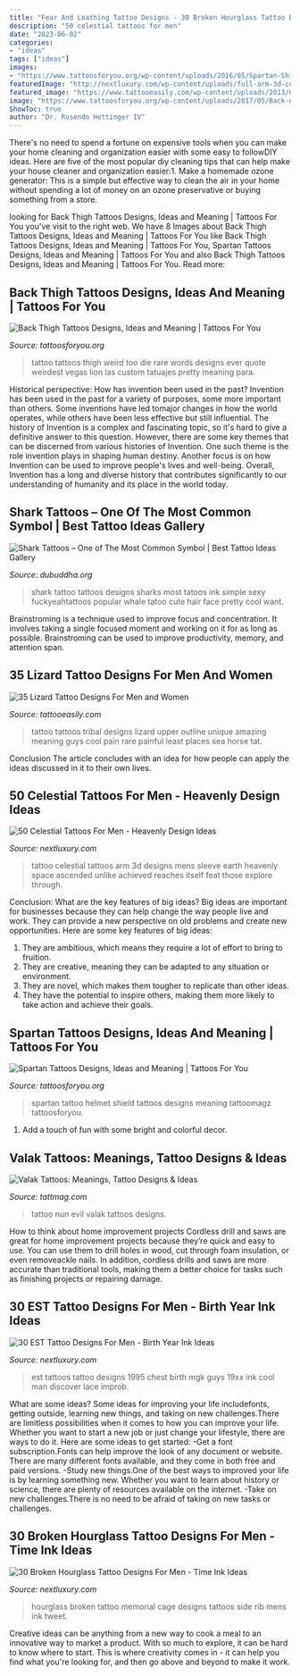 ```yaml
---
title: "Fear And Loathing Tattoo Designs - 30 Broken Hourglass Tattoo Designs For Men"
description: "50 celestial tattoos for men"
date: "2023-06-02"
categories:
- "ideas"
tags: ["ideas"]
images:
- "https://www.tattoosforyou.org/wp-content/uploads/2016/05/Spartan-Shield-Tattoo.jpg"
featuredImage: "http://nextluxury.com/wp-content/uploads/full-arm-3d-celestial-mens-tattoo-designs.jpg"
featured_image: "https://www.tattooeasily.com/wp-content/uploads/2013/03/Lizard-Tattoo-Designs-For-Men-and-Women-16.jpg"
image: "https://www.tattoosforyou.org/wp-content/uploads/2017/05/Back-of-Thigh-Tattoos-Words.jpg"
ShowToc: true
author: "Dr. Rosendo Hettinger IV"
---
```



There's no need to spend a fortune on expensive tools when you can make your home cleaning and organization easier with some easy to followDIY ideas. Here are five of the most popular diy cleaning tips that can help make your house cleaner and organization easier:1. Make a homemade ozone generator: This is a simple but effective way to clean the air in your home without spending a lot of money on an ozone preservative or buying something from a store.

	

		
looking for Back Thigh Tattoos Designs, Ideas and Meaning | Tattoos For You you've visit to the right web. We have 8 Images about Back Thigh Tattoos Designs, Ideas and Meaning | Tattoos For You like Back Thigh Tattoos Designs, Ideas and Meaning | Tattoos For You, Spartan Tattoos Designs, Ideas and Meaning | Tattoos For You and also Back Thigh Tattoos Designs, Ideas and Meaning | Tattoos For You. Read more:
		
    
## Back Thigh Tattoos Designs, Ideas And Meaning | Tattoos For You

<img loading=lazy src="https://www.tattoosforyou.org/wp-content/uploads/2017/05/Back-of-Thigh-Tattoos-Words.jpg" onerror="this.onerror=null;this.src='https://tse3.mm.bing.net/th?id=OIP.lmMbei4RzeINWxwBOviPFQHaFj&amp;pid=15.1';" alt="Back Thigh Tattoos Designs, Ideas and Meaning | Tattoos For You">

_Source: tattoosforyou.org_

>tattoo tattoos thigh weird too die rare words designs ever quote weirdest vegas lion las custom tatuajes pretty meaning para. 

	

Historical perspective: How has invention been used in the past?
Invention has been used in the past for a variety of purposes, some more important than others. Some inventions have led tomajor changes in how the world operates, while others have been less effective but still influential. The history of Invention is a complex and fascinating topic, so it's hard to give a definitive answer to this question. However, there are some key themes that can be discerned from various histories of Invention. One such theme is the role invention plays in shaping human destiny. Another focus is on how Invention can be used to improve people's lives and well-being. Overall, Invention has a long and diverse history that contributes significantly to our understanding of humanity and its place in the world today.

    
## Shark Tattoos – One Of The Most Common Symbol | Best Tattoo Ideas Gallery

<img loading=lazy src="http://www.dubuddha.org/wp-content/uploads/2015/09/shark-tattoo-on-women2.jpg" onerror="this.onerror=null;this.src='https://tse2.mm.bing.net/th?id=OIP.9PEiI0sLAa2vpNu2-hjcGgHaMw&amp;pid=15.1';" alt="Shark Tattoos – One of The Most Common Symbol | Best Tattoo Ideas Gallery">

_Source: dubuddha.org_

>shark tattoo tattoos designs sharks most tatoos ink simple sexy fuckyeahtattoos popular whale tatoo cute hair face pretty cool want. 

	

Brainstroming is a technique used to improve focus and concentration. It involves taking a single focused moment and working on it for as long as possible. Brainstroming can be used to improve productivity, memory, and attention span.

    
## 35 Lizard Tattoo Designs For Men And Women

<img loading=lazy src="https://www.tattooeasily.com/wp-content/uploads/2013/03/Lizard-Tattoo-Designs-For-Men-and-Women-16.jpg" onerror="this.onerror=null;this.src='https://tse2.mm.bing.net/th?id=OIP.MLzta3wjBNMuBcCWk_B0MgHaKt&amp;pid=15.1';" alt="35 Lizard Tattoo Designs For Men and Women">

_Source: tattooeasily.com_

>tattoo tattoos tribal designs lizard upper outline unique amazing meaning guys cool pain rare painful least places sea horse tat. 

	

Conclusion
The article concludes with an idea for how people can apply the ideas discussed in it to their own lives.

    
## 50 Celestial Tattoos For Men - Heavenly Design Ideas

<img loading=lazy src="http://nextluxury.com/wp-content/uploads/full-arm-3d-celestial-mens-tattoo-designs.jpg" onerror="this.onerror=null;this.src='https://tse2.mm.bing.net/th?id=OIP.e6lOICILVWWVJMI1_dVEzgHaJP&amp;pid=15.1';" alt="50 Celestial Tattoos For Men - Heavenly Design Ideas">

_Source: nextluxury.com_

>tattoo celestial tattoos arm 3d designs mens sleeve earth heavenly space ascended unlike achieved reaches itself feat those explore through. 

	

Conclusion: What are the key features of big ideas?
Big ideas are important for businesses because they can help change the way people live and work. They can provide a new perspective on old problems and create new opportunities. Here are some key features of big ideas: 
1. They are ambitious, which means they require a lot of effort to bring to fruition. 
2. They are creative, meaning they can be adapted to any situation or environment. 
3. They are novel, which makes them tougher to replicate than other ideas. 
4. They have the potential to inspire others, making them more likely to take action and achieve their goals.

    
## Spartan Tattoos Designs, Ideas And Meaning | Tattoos For You

<img loading=lazy src="https://www.tattoosforyou.org/wp-content/uploads/2016/05/Spartan-Shield-Tattoo.jpg" onerror="this.onerror=null;this.src='https://tse2.mm.bing.net/th?id=OIP.HzK62wWGjq0SkCcKbVgTgQHaHI&amp;pid=15.1';" alt="Spartan Tattoos Designs, Ideas and Meaning | Tattoos For You">

_Source: tattoosforyou.org_

>spartan tattoo helmet shield tattoos designs meaning tattoomagz tattoosforyou. 

	

1. Add a touch of fun with some bright and colorful decor.

    
## Valak Tattoos: Meanings, Tattoo Designs &amp; Ideas

<img loading=lazy src="https://tattmag.com/wp-content/uploads/2020/10/Evil-Nun-Tattoo-6.jpg" onerror="this.onerror=null;this.src='https://tse3.mm.bing.net/th?id=OIP.zv-C_CRoffJ1rq0QzjU3KgAAAA&amp;pid=15.1';" alt="Valak Tattoos: Meanings, Tattoo Designs &amp; Ideas">

_Source: tattmag.com_

>tattoo nun evil valak tattoos designs. 

	

How to think about home improvement projects
Cordless drill and saws are great for home improvement projects because they’re quick and easy to use. You can use them to drill holes in wood, cut through foam insulation, or even removeackle nails. In addition, cordless drills and saws are more accurate than traditional tools, making them a better choice for tasks such as finishing projects or repairing damage.

    
## 30 EST Tattoo Designs For Men - Birth Year Ink Ideas

<img loading=lazy src="http://nextluxury.com/wp-content/uploads/est-1995-guys-chest-tattoos.jpg" onerror="this.onerror=null;this.src='https://tse1.mm.bing.net/th?id=OIP.XPAnUkbx7AiXqK-kMZWPlgHaHa&amp;pid=15.1';" alt="30 EST Tattoo Designs For Men - Birth Year Ink Ideas">

_Source: nextluxury.com_

>est tattoos tattoo designs 1995 chest birth mgk guys 19xx ink cool man discover lace improb. 

	

What are some ideas?
Some ideas for improving your life includefonts, getting outside, learning new things, and taking on new challenges.There are limitless possibilities when it comes to how you can improve your life. Whether you want to start a new job or just change your lifestyle, there are ways to do it. Here are some ideas to get started: 
-Get a font subscription.Fonts can help improve the look of any document or website. There are many different fonts available, and they come in both free and paid versions. 
-Study new things.One of the best ways to improved your life is by learning something new. Whether you want to learn about history or science, there are plenty of resources available on the internet. 
-Take on new challenges.There is no need to be afraid of taking on new tasks or challenges.

    
## 30 Broken Hourglass Tattoo Designs For Men - Time Ink Ideas

<img loading=lazy src="http://nextluxury.com/wp-content/uploads/mens-broken-hourglass-memorial-rib-cage-side-tattoo.jpg" onerror="this.onerror=null;this.src='https://tse3.mm.bing.net/th?id=OIP.XRKlZpDA5ezmSeeFgq1GCAHaKw&amp;pid=15.1';" alt="30 Broken Hourglass Tattoo Designs For Men - Time Ink Ideas">

_Source: nextluxury.com_

>hourglass broken tattoo memorial cage designs tattoos side rib mens ink tweet. 

	

Creative ideas can be anything from a new way to cook a meal to an innovative way to market a product. With so much to explore, it can be hard to know where to start. This is where creativity comes in - it can help you find what you're looking for, and then go above and beyond to make it work.


